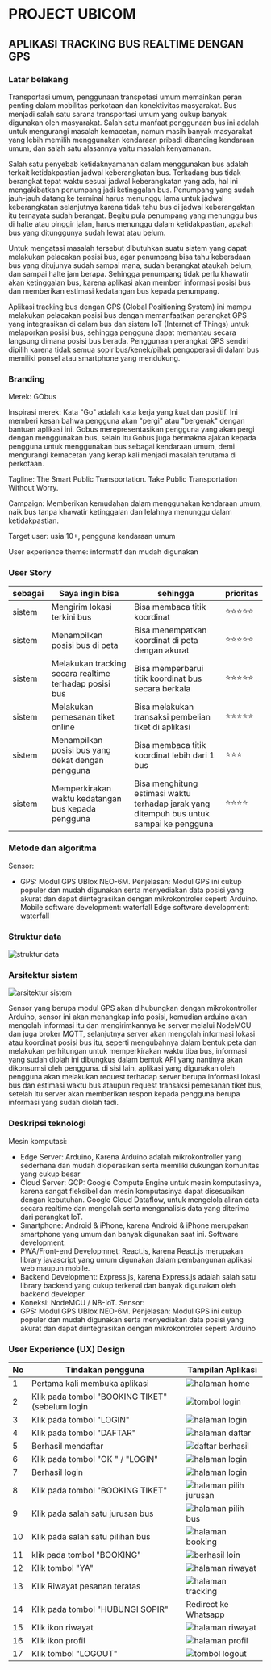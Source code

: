 # PROJECT UBICOM

## APLIKASI TRACKING BUS REALTIME DENGAN GPS

### Latar belakang

Transportasi umum, penggunaan transpotasi umum memainkan peran penting dalam mobilitas perkotaan dan konektivitas masyarakat. Bus menjadi salah satu sarana transportasi umum yang cukup banyak digunakan oleh masyarakat. Salah satu manfaat penggunaan bus ini adalah untuk mengurangi masalah kemacetan, namun masih banyak masyarakat yang lebih memilih menggunakan kendaraan pribadi dibanding kendaraan umum, dan salah satu alasannya yaitu masalah kenyamanan.

Salah satu penyebab ketidaknyamanan dalam menggunakan bus adalah terkait ketidakpastian jadwal keberangkatan bus. Terkadang bus tidak berangkat tepat waktu sesuai jadwal keberangkatan yang ada, hal ini mengakibatkan penumpang jadi ketinggalan bus. Penumpang yang sudah jauh-jauh datang ke terminal harus menunggu lama untuk jadwal keberangkatan selanjutnya karena tidak tahu bus di jadwal keberangaktan itu ternayata sudah berangat. Begitu pula penumpang yang menunggu bus di halte atau pinggir jalan, harus menunggu dalam ketidakpastian, apakah bus yang ditunggunya sudah lewat atau belum. 

Untuk mengatasi masalah tersebut dibutuhkan suatu sistem yang dapat melakukan pelacakan posisi bus, agar penumpang bisa tahu keberadaan bus yang ditujunya sudah sampai mana, sudah berangkat ataukah belum, dan sampai halte jam berapa. Sehingga penumpang tidak perlu khawatir akan ketinggalan bus, karena aplikasi akan memberi informasi posisi bus dan memberikan estimasi kedatangan bus kepada penumpang.

Aplikasi tracking bus dengan GPS (Global Positioning System) ini mampu melakukan pelacakan posisi bus dengan memanfaatkan perangkat GPS yang integrasikan di dalam bus dan sistem IoT (Internet of Things) untuk melaporkan posisi bus, sehingga pengguna dapat memantau secara langsung dimana posisi bus berada. Penggunaan perangkat GPS sendiri dipilih karena tidak semua sopir bus/kenek/pihak pengoperasi di dalam bus memiliki ponsel atau smartphone yang mendukung. 

### Branding

Merek: GObus

Inspirasi merek: Kata "Go" adalah kata kerja yang kuat dan positif. Ini memberi kesan bahwa pengguna akan "pergi" atau "bergerak" dengan bantuan aplikasi ini. Gobus merepresentasikan pengguna yang akan pergi dengan menggunakan bus, selain itu Gobus juga bermakna ajakan kepada pengguna untuk menggunakan bus sebagai kendaraan umum, demi mengurangi kemacetan yang kerap kali menjadi masalah terutama di perkotaan.

Tagline: The Smart Public Transportation. Take Public Transportation Without Worry.

Campaign: Memberikan kemudahan dalam menggunakan kendaraan umum, naik bus tanpa khawatir ketinggalan dan lelahnya menunggu dalam ketidakpastian.

Target user: usia 10+, pengguna kendaraan umum

User experience theme: informatif dan mudah digunakan

### User Story

| sebagai | Saya ingin bisa                                           | sehingga                                                      | prioritas  |
| ------- | --------------------------------------------------------- | ------------------------------------------------------------- | ---------- |
| sistem  | Mengirim lokasi terkini bus                               | Bisa membaca titik koordinat                                  | ⭐⭐⭐⭐⭐ |
| sistem  | Menampilkan posisi bus di peta                            | Bisa menempatkan koordinat di peta dengan akurat              | ⭐⭐⭐⭐⭐ |
| sistem  | Melakukan tracking secara realtime terhadap posisi bus    | Bisa memperbarui titik koordinat bus secara berkala           | ⭐⭐⭐⭐⭐ |
| sistem  | Melakukan pemesanan tiket online                          | Bisa melakukan transaksi pembelian tiket di aplikasi          | ⭐⭐⭐⭐⭐ |
| sistem  | Menampilkan posisi bus yang dekat dengan pengguna         | Bisa membaca titik koordinat lebih dari 1 bus                 | ⭐⭐⭐      |
| sistem  | Memperkirakan waktu kedatangan bus kepada pengguna        | Bisa menghitung estimasi waktu terhadap jarak yang ditempuh bus untuk sampai ke pengguna | ⭐⭐⭐⭐    |

### Metode dan algoritma

Sensor:

- GPS: Modul GPS UBlox NEO-6M. Penjelasan: Modul GPS ini cukup populer dan mudah digunakan serta menyediakan data posisi yang akurat dan dapat diintegrasikan dengan mikrokontroler seperti Arduino.
  Mobile software development: waterfall
  Edge software development: waterfall

### Struktur data

![struktur data](img/struktur%20data-gobus.drawio.png)

### Arsitektur sistem

![arsitektur sistem](img/arsitektur%20sitem_ubikom.drawio.png)

Sensor yang berupa modul GPS akan dihubungkan dengan mikrokontroller Arduino, sensor ini akan menangkap info posisi, kemudian arduino akan mengolah informasi itu dan mengirimkannya ke server melalui NodeMCU dan juga broker MQTT, selanjutnya server akan mengolah informasi lokasi atau koordinat posisi bus itu, seperti mengubahnya dalam bentuk peta dan melakukan perhitungan untuk memperkirakan waktu tiba bus, informasi yang sudah diolah ini dibungkus dalam bentuk API yang nantinya akan dikonsumsi oleh pengguna. di sisi lain, aplikasi yang digunakan oleh pengguna akan melakukan request terhadap server berupa informasi lokasi bus dan estimasi waktu bus ataupun request transaksi pemesanan tiket bus, setelah itu server akan memberikan respon kepada pengguna berupa informasi yang sudah diolah tadi.

### Deskripsi teknologi

Mesin komputasi:

- Edge Server: Arduino, Karena Arduino adalah mikrokontroller yang sederhana dan mudah dioperasikan serta memiliki dukungan komunitas yang cukup besar
- Cloud Server: GCP: Google Compute Engine untuk mesin komputasinya, karena sangat fleksibel dan mesin komputasinya dapat disesuaikan dengan kebutuhan. Google Cloud Dataflow, untuk mengelola aliran data secara realtime dan mengolah serta menganalisis data yang diterima dari perangkat IoT.
- Smartphone: Android & iPhone, karena Android & iPhone merupakan smartphone yang umum dan banyak digunakan saat ini.
  Software development:
- PWA/Front-end Developmnet: React.js, karena React.js merupakan library javascript yang umum digunakan dalam pembangunan aplikasi web maupun mobile.
- Backend Development: Express.js, karena Express.js adalah salah satu library backend yang cukup terkenal dan banyak digunakan oleh backend developer.
- Koneksi: NodeMCU / NB-IoT.
  Sensor:
- GPS: Modul GPS UBlox NEO-6M. Penjelasan: Modul GPS ini cukup populer dan mudah digunakan serta menyediakan data posisi yang akurat dan dapat diintegrasikan dengan mikrokontroler seperti Arduino

### User Experience (UX) Design

| No | Tindakan pengguna | Tampilan Aplikasi |
| --- | --- | --- |
| 1 | Pertama kali membuka aplikasi | ![halaman home](img/home.png) |
| 2 | Klik pada tombol "BOOKING TIKET" (sebelum login | ![tombol login](img/tombol-login.png) |
| 3 | Klik pada tombol "LOGIN" | ![halaman login](img/login.png) |
| 4 | Klik pada tombol "DAFTAR" | ![halaman daftar](img/daftar.png) |
| 5 | Berhasil mendaftar | ![daftar berhasil](img/daftar-berhasil.png) |
| 6 | Klik pada tombol "OK " / "LOGIN" | ![halaman login](img/login.png) |
| 7 | Berhasil login | ![halaman login](img/home.png) |
| 8 | Klik pada tombol "BOOKING TIKET" | ![halaman pilih jurusan](img/pilih-jurusan.png) |
| 9 | Klik pada salah satu jurusan bus | ![halaman pilih bus](img/pilih-bus.png) |
| 10 | Klik pada salah satu pilihan bus | ![halaman booking](img/isi-booking.png) |
| 11 | klik pada tombol "BOOKING" | ![berhasil loin](img/booking-berhasil.png) |
| 12 | Klik tombol "YA" | ![halaman riwayat](img/riwayat.png) |
| 13 | Klik Riwayat pesanan teratas | ![halaman tracking](img/tracking.png) |
| 14 | Klik pada tombol "HUBUNGI SOPIR" | Redirect ke Whatsapp |
| 15 | Klik ikon riwayat | ![halaman riwayat](img/riwayat.png) |
| 16 | Klik ikon profil | ![halaman profil](img/profile.png) |
| 17 | Klik tombol "LOGOUT" | ![tombol logout](img/logout.png) |
